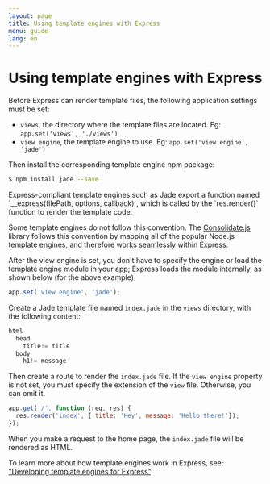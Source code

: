 ```yaml
---
layout: page
title: Using template engines with Express
menu: guide
lang: en
---
```


# Using template engines with Express

Before Express can render template files, the following application settings must be set:

* `views`, the directory where the template files are located. Eg: `app.set('views', './views')`
* `view engine`, the template engine to use. Eg: `app.set('view engine', 'jade')`

Then install the corresponding template engine npm package:

~~~sh
$ npm install jade --save
~~~

<div class="doc-box doc-notice" markdown="1">
Express-compliant template engines such as Jade export a function named `__express(filePath, options, callback)`, which is called by the `res.render()` function to render the template code.

Some template engines do not follow this convention. The [Consolidate.js](https://www.npmjs.org/package/consolidate) library follows this convention by mapping all of the popular Node.js template engines, and therefore works seamlessly within Express.
</div>

After the view engine is set, you don't have to specify the engine or load the template engine module in your app; Express loads the module internally, as shown below (for the above example).

~~~js
app.set('view engine', 'jade');
~~~

Create a Jade template file named `index.jade` in the `views` directory, with the following content:

~~~js
html
  head
    title!= title
  body
    h1!= message
~~~

Then create a route to render the `index.jade` file. If the `view engine` property is not set, you must specify the extension of the `view` file. Otherwise, you can omit it.

~~~js
app.get('/', function (req, res) {
  res.render('index', { title: 'Hey', message: 'Hello there!'});
});
~~~

When you make a request to the home page, the `index.jade` file will be rendered as HTML.

To learn more about how template engines work in Express, see: ["Developing template engines for Express"](/advanced/developing-template-engines.html).
